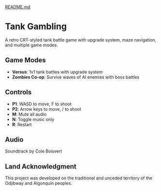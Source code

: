 [README.md](https://github.com/user-attachments/files/22415636/README.md)
# Tank Gambling

A retro CRT-styled tank battle game with upgrade system, maze navigation, and multiple game modes.

## Game Modes
- **Versus**: 1v1 tank battles with upgrade system
- **Zombies Co-op**: Survive waves of AI enemies with boss battles

## Controls
- **P1**: WASD to move, F to shoot
- **P2**: Arrow keys to move, / to shoot
- **M**: Mute all audio
- **N**: Toggle music only
- **R**: Restart

## Audio
Soundtrack by Cole Boisvert

## Land Acknowledgment
This project was developed on the traditional and unceded territory of the Odjibway and Algonquin peoples.
